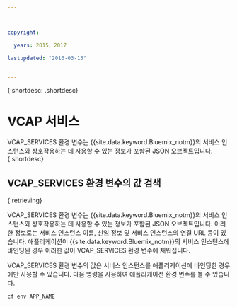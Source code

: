 ```yaml
---



copyright:

  years: 2015，2017

lastupdated: "2016-03-15"


---
```


{:shortdesc: .shortdesc}

# VCAP 서비스


VCAP_SERVICES 환경 변수는 {{site.data.keyword.Bluemix_notm}}의 서비스 인스턴스와 상호작용하는 데 사용할 수 있는 정보가 포함된 JSON 오브젝트입니다.
{:shortdesc}


## VCAP_SERVICES 환경 변수의 값 검색
{:retrieving}

VCAP_SERVICES 환경 변수는 {{site.data.keyword.Bluemix_notm}}의 서비스 인스턴스와 상호작용하는 데 사용할 수 있는 정보가 포함된 JSON 오브젝트입니다. 이러한 정보로는 서비스 인스턴스 이름, 신임 정보 및 서비스 인스턴스의 연결 URL 등이 있습니다. 애플리케이션이 {{site.data.keyword.Bluemix_notm}}의 서비스 인스턴스에 바인딩된 경우 이러한 값이 VCAP_SERVICES 환경 변수에 채워집니다.

VCAP_SERVICES 환경 변수의 값은 서비스 인스턴스를 애플리케이션에 바인딩한 경우에만 사용할 수 있습니다. 다음 명령을 사용하여 애플리케이션 환경 변수를 볼 수 있습니다. 
```
cf env APP_NAME
```
